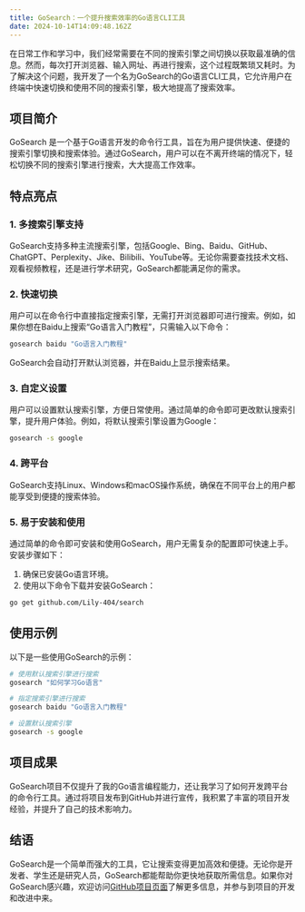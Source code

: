 ```yaml
---
title: GoSearch：一个提升搜索效率的Go语言CLI工具
date: 2024-10-14T14:09:48.162Z
---
```


在日常工作和学习中，我们经常需要在不同的搜索引擎之间切换以获取最准确的信息。然而，每次打开浏览器、输入网址、再进行搜索，这个过程既繁琐又耗时。为了解决这个问题，我开发了一个名为GoSearch的Go语言CLI工具，它允许用户在终端中快速切换和使用不同的搜索引擎，极大地提高了搜索效率。

## 项目简介

GoSearch 是一个基于Go语言开发的命令行工具，旨在为用户提供快速、便捷的搜索引擎切换和搜索体验。通过GoSearch，用户可以在不离开终端的情况下，轻松切换不同的搜索引擎进行搜索，大大提高工作效率。

## 特点亮点

### 1. 多搜索引擎支持

GoSearch支持多种主流搜索引擎，包括Google、Bing、Baidu、GitHub、ChatGPT、Perplexity、Jike、Bilibili、YouTube等。无论你需要查找技术文档、观看视频教程，还是进行学术研究，GoSearch都能满足你的需求。

### 2. 快速切换

用户可以在命令行中直接指定搜索引擎，无需打开浏览器即可进行搜索。例如，如果你想在Baidu上搜索“Go语言入门教程”，只需输入以下命令：

```bash
gosearch baidu "Go语言入门教程"
```

GoSearch会自动打开默认浏览器，并在Baidu上显示搜索结果。

### 3. 自定义设置

用户可以设置默认搜索引擎，方便日常使用。通过简单的命令即可更改默认搜索引擎，提升用户体验。例如，将默认搜索引擎设置为Google：

```bash
gosearch -s google
```

### 4. 跨平台

GoSearch支持Linux、Windows和macOS操作系统，确保在不同平台上的用户都能享受到便捷的搜索体验。

### 5. 易于安装和使用

通过简单的命令即可安装和使用GoSearch，用户无需复杂的配置即可快速上手。安装步骤如下：

1. 确保已安装Go语言环境。
2. 使用以下命令下载并安装GoSearch：

```bash
go get github.com/Lily-404/search
```

## 使用示例

以下是一些使用GoSearch的示例：

```bash
# 使用默认搜索引擎进行搜索
gosearch "如何学习Go语言"

# 指定搜索引擎进行搜索
gosearch baidu "Go语言入门教程"

# 设置默认搜索引擎
gosearch -s google
```

## 项目成果

GoSearch项目不仅提升了我的Go语言编程能力，还让我学习了如何开发跨平台的命令行工具。通过将项目发布到GitHub并进行宣传，我积累了丰富的项目开发经验，并提升了自己的技术影响力。

## 结语

GoSearch是一个简单而强大的工具，它让搜索变得更加高效和便捷。无论你是开发者、学生还是研究人员，GoSearch都能帮助你更快地获取所需信息。如果你对GoSearch感兴趣，欢迎访问[GitHub项目页面](https://https://github.com/Lily-404/search)了解更多信息，并参与到项目的开发和改进中来。
